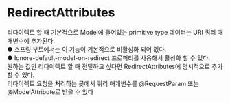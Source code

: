 # RedirectAttributes
리다이렉트 할 때 기본적으로 Model에 들어있는 primitive type 데이터는 URI 쿼리 매개변수에
추가된다. <br>
● 스프링 부트에서는 이 기능이 기본적으로 비활성화 되어 있다. <br>
● Ignore-default-model-on-redirect 프로퍼티를 사용해서 활성화 할 수 있다. <br>
원하는 값만 리다이렉트 할 때 전달하고 싶다면 RedirectAttributes에 명시적으로 추가할 수 있다. <br>
리다이렉트 요청을 처리하는 곳에서 쿼리 매개변수를 @RequestParam 또는 @ModelAttribute로
받을 수 있다 <br>
